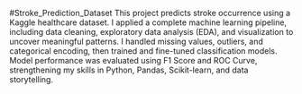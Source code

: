 #Stroke_Prediction_Dataset
This project predicts stroke occurrence using a Kaggle healthcare dataset. I applied a complete machine learning pipeline, including data cleaning, exploratory data analysis (EDA), and visualization to uncover meaningful patterns. I handled missing values, outliers, and categorical encoding, then trained and fine-tuned classification models. Model performance was evaluated using F1 Score and ROC Curve, strengthening my skills in Python, Pandas, Scikit-learn, and data storytelling.
